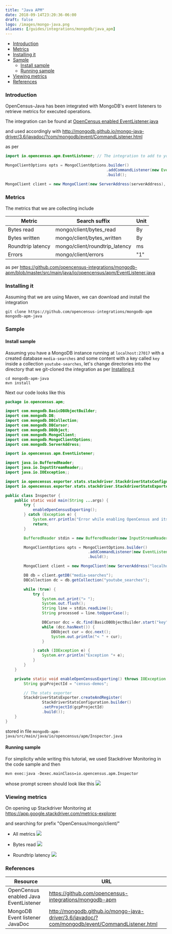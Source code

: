 ```yaml
---
title: "Java APM"
date: 2018-09-14T23:20:36-06:00
draft: false
logo: /images/mongo-java.png
aliases: [/guides/integrations/mongodb/java_apm]
---
```


- [Introduction](#introduction)
- [Metrics](#metrics)
- [Installing it](#installing-it)
- [Sample](#sample)
    - [Install sample](#install-sample)
    - [Running sample](#running-sample)
- [Viewing metrics](#viewing-metrics)
- [References](#references)

### Introduction

OpenCensus-Java has been integrated with MongoDB's event listeners to retrieve metrics
for executed operations.

The integration can be found at [OpenCensus enabled EventListener.java](https://github.com/opencensus-integrations/mongodb-apm/blob/master/src/main/java/io/opencensus/apm/EventListener.java)

and used accordingly with http://mongodb.github.io/mongo-java-driver/3.6/javadoc/?com/mongodb/event/CommandListener.html

as per

```java
import io.opencensus.apm.EventListener; // The integration to add to your MongoDB Java driver user

MongoClientOptions opts = MongoClientOptions.builder()
                                            .addCommandListener(new EventListener())
                                            .build();

MongoClient client = new MongoClient(new ServerAddress(serverAddress), opts);
```

### Metrics

The metrics that we are collecting include

Metric|Search suffix|Unit
---|---|---
Bytes read|mongo/client/bytes_read|By
Bytes written|mongo/client/bytes_written|By
Roundtrip latency|mongo/client/roundtrip_latency|ms
Errors|mongo/client/errors|"1"

as per https://github.com/opencensus-integrations/mongodb-apm/blob/master/src/main/java/io/opencensus/apm/EventListener.java

### Installing it

Assuming that we are using Maven, we can download and install the integration
```shell
git clone https://github.com/opencensus-integrations/mongodb-apm mongodb-apm-java
```

### Sample

#### Install sample

Assuming you have a MongoDB instance running at `localhost:27017` with a created database `media-searches` and some
content with a key called `key` inside a collection `youtube-searches`, let's change directories into the directory
that we git-cloned the integration as per [Installing it](#installing-it)
```shell
cd mongodb-apm-java
mvn install
```

Next our code looks like this
```java
package io.opencensus.apm;

import com.mongodb.BasicDBObjectBuilder;
import com.mongodb.DB;
import com.mongodb.DBCollection;
import com.mongodb.DBCursor;
import com.mongodb.DBObject;
import com.mongodb.MongoClient;
import com.mongodb.MongoClientOptions;
import com.mongodb.ServerAddress;

import io.opencensus.apm.EventListener;

import java.io.BufferedReader;
import java.io.InputStreamReader;;
import java.io.IOException;;

import io.opencensus.exporter.stats.stackdriver.StackdriverStatsConfiguration;
import io.opencensus.exporter.stats.stackdriver.StackdriverStatsExporter;

public class Inspector {
    public static void main(String ...args) {
        try {
            enableOpenCensusExporting();
        } catch (Exception e) {
            System.err.println("Error while enabling OpenCensus and its exporters: " + e.toString());
            return;
        }

        BufferedReader stdin = new BufferedReader(new InputStreamReader(System.in));

        MongoClientOptions opts = MongoClientOptions.builder()
                                    .addCommandListener(new EventListener())
                                    .build();

        MongoClient client = new MongoClient(new ServerAddress("localhost"), opts);

        DB db = client.getDB("media-searches");
        DBCollection dc = db.getCollection("youtube_searches");

        while (true) {
            try {
                System.out.print("> ");
                System.out.flush();
                String line = stdin.readLine();
                String processed = line.toUpperCase();

                DBCursor dcc = dc.find(BasicDBObjectBuilder.start("key", line).get());
                while (dcc.hasNext()) {
                    DBObject cur = dcc.next();
                    System.out.println("< " + cur);
                }

            } catch (IOException e) {
                System.err.println("Exception "+ e);
            }
        }
    }

    private static void enableOpenCensusExporting() throws IOException {
        String gcpProjectId = "census-demos";

        // The stats exporter
        StackdriverStatsExporter.createAndRegister(
                StackdriverStatsConfiguration.builder()
                .setProjectId(gcpProjectId)
                .build());
    }
}
```
stored in file  `mongodb-apm-java/src/main/java/io/opencensus/apm/Inspector.java`

#### Running sample

For simplicity while writing this tutorial, we used Stackdriver Monitoring in the code sample and then

```shell
mvn exec:java -Dexec.mainClass=io.opencensus.apm.Inspector
```

whose prompt screen should look like this
![](/images/mongodb-apm-java-repl.png)

### Viewing metrics

On opening up Stackdriver Monitoring at https://app.google.stackdriver.com/metrics-explorer

and searching for prefix "OpenCensus/mongo/client/"

* All metrics
![](/images/mongodb-apm-java-all-stats.png)

* Bytes read
![](/images/mongodb-apm-java-bytes_read.png)

* Roundtrip latency
![](/images/mongodb-apm-java-roundtrip-latency.png)


### References

Resource|URL
---|---
OpenCensus enabled Java EventListener|https://github.com/opencensus-integrations/mongodb-apm
MongoDB Event listener JavaDoc|http://mongodb.github.io/mongo-java-driver/3.6/javadoc/?com/mongodb/event/CommandListener.html
